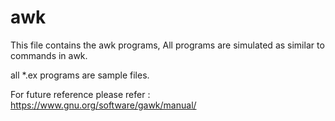 # awk

This file contains the awk programs,
All programs are simulated as similar to commands in awk.


all *.ex programs are sample files.

For future reference please refer : https://www.gnu.org/software/gawk/manual/
